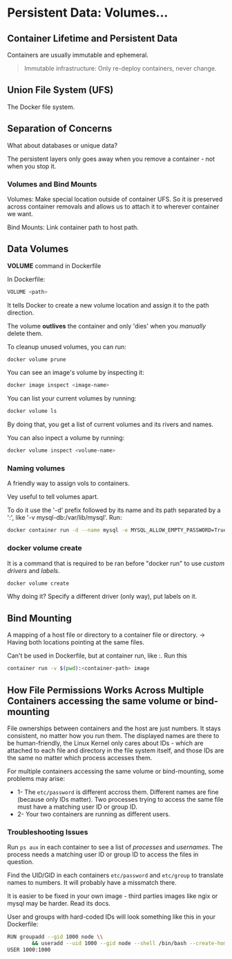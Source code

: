 # Persistent Data: Volumes...

## Container Lifetime and Persistent Data

Containers are usually immutable and ephemeral.

> Immutable infrastructure: Only re-deploy containers, never change.

## Union File System (UFS)

The Docker file system.

## Separation of Concerns

What about databases or unique data?

The persistent layers only goes away when you remove a container - not when you stop it.

### Volumes and Bind Mounts

Volumes: Make special location outside of container UFS. So it is preserved across container removals and allows us to attach it to wherever container we want.

Bind Mounts: Link container path to host path.

## Data Volumes

**VOLUME** command in Dockerfile

In Dockerfile:
```sh
VOLUME <path>
```
It tells Docker to create a new volume location and assign it to the path direction.

The volume **outlives** the container and only 'dies' when you *manually* delete them.

To cleanup unused volumes, you can run:
```sh
docker volume prune
```

You can see an image's volume by inspecting it:
```sh
docker image inspect <image-name>
```

You can list your current volumes by running:
```sh
docker volume ls
```
By doing that, you get a list of current volumes and its rivers and names.

You can also inpect a volume by running:
```sh
docker volume inspect <volume-name>
```

### Naming volumes

A friendly way to assign vols to containers.

Vey useful to tell volumes apart.

To do it use the '-d' prefix followed by its name and its path separated by a ':', like '-v mysql-db:/var/lib/mysql'. Run:
```sh
docker container run -d --name mysql -e MYSQL_ALLOW_EMPTY_PASSWORD=True -v mysql-db:/var/lib/mysql mysql
```

### docker volume create

It is a command that is required to be ran before "docker run" to use *custom drivers* and *labels*.

```sh
docker volume create
```

Why doing it? Specify a different driver (only way), put labels on it.

## Bind Mounting

A mapping of a host file or directory to a container file or directory. -> Having both locations pointing at the same files.

Can't be used in Dockerfile, but at container run, like <host-file-path>:<container-path>. Run this
```sh
container run -v $(pwd):<container-path> image
```

## How File Permissions Works Across Multiple Containers accessing the same volume or bind-mounting

File ownerships between containers and the host are just numbers. It stays consistent, no matter how you run them. The displayed names are there to be human-friendly, the Linux Kernel only cares about IDs - which are attached to each file and directory in the file system itself, and those IDs are the same no matter which process accesses them.

For multiple containers accessing the same volume or bind-mounting, some problems may arise:
* 1- The `etc/password` is different accross them. Different names are fine (because only IDs matter). Two processes trying to access the same file must have a matching user ID or group ID.
* 2- Your two containers are running as different users.

### Troubleshooting Issues

Run `ps aux` in each container to see a list of *processes* and *usernames*. The process needs a matching user ID or group ID to access the files in question.

Find the UID/GID in each containers `etc/password` and `etc/group` to translate names to numbers. It will probably have a missmatch there.

It is easier to be fixed in your own image - third parties images like ngix or mysql may be harder. Read its docs.

User and groups with hard-coded IDs will look something like this in your Dockerfile:
```sh
RUN groupadd --gid 1000 node \\
        && useradd --uid 1000 --gid node --shell /bin/bash --create-home node
USER 1000:1000
```